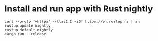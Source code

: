 
# Install and run app with Rust nightly

```
curl --proto '=https' --tlsv1.2 -sSf https://sh.rustup.rs | sh
rustup update nightly
rustup default nightly
cargo run --release
```
